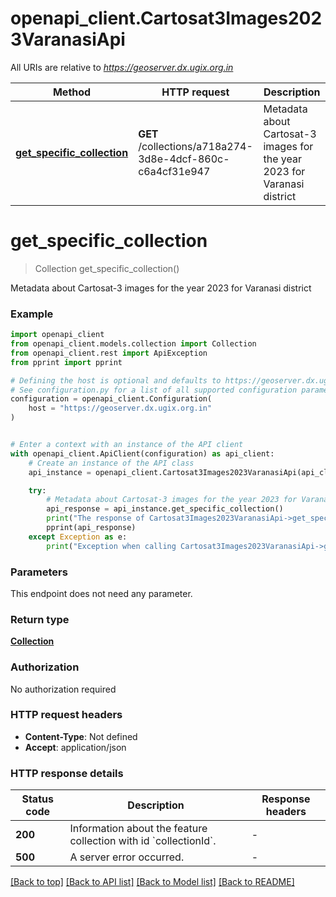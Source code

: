 # openapi_client.Cartosat3Images2023VaranasiApi

All URIs are relative to *https://geoserver.dx.ugix.org.in*

Method | HTTP request | Description
------------- | ------------- | -------------
[**get_specific_collection**](Cartosat3Images2023VaranasiApi.md#get_specific_collection) | **GET** /collections/a718a274-3d8e-4dcf-860c-c6a4cf31e947 | Metadata about Cartosat-3 images for the year 2023 for Varanasi district


# **get_specific_collection**
> Collection get_specific_collection()

Metadata about Cartosat-3 images for the year 2023 for Varanasi district

### Example


```python
import openapi_client
from openapi_client.models.collection import Collection
from openapi_client.rest import ApiException
from pprint import pprint

# Defining the host is optional and defaults to https://geoserver.dx.ugix.org.in
# See configuration.py for a list of all supported configuration parameters.
configuration = openapi_client.Configuration(
    host = "https://geoserver.dx.ugix.org.in"
)


# Enter a context with an instance of the API client
with openapi_client.ApiClient(configuration) as api_client:
    # Create an instance of the API class
    api_instance = openapi_client.Cartosat3Images2023VaranasiApi(api_client)

    try:
        # Metadata about Cartosat-3 images for the year 2023 for Varanasi district
        api_response = api_instance.get_specific_collection()
        print("The response of Cartosat3Images2023VaranasiApi->get_specific_collection:\n")
        pprint(api_response)
    except Exception as e:
        print("Exception when calling Cartosat3Images2023VaranasiApi->get_specific_collection: %s\n" % e)
```



### Parameters

This endpoint does not need any parameter.

### Return type

[**Collection**](Collection.md)

### Authorization

No authorization required

### HTTP request headers

 - **Content-Type**: Not defined
 - **Accept**: application/json

### HTTP response details

| Status code | Description | Response headers |
|-------------|-------------|------------------|
**200** | Information about the feature collection with id &#x60;collectionId&#x60;. |  -  |
**500** | A server error occurred. |  -  |

[[Back to top]](#) [[Back to API list]](../README.md#documentation-for-api-endpoints) [[Back to Model list]](../README.md#documentation-for-models) [[Back to README]](../README.md)

